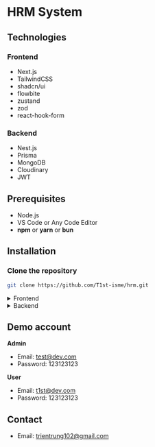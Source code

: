 # HRM System


## Technologies

### Frontend

- Next.js
- TailwindCSS
- shadcn/ui
- flowbite
- zustand
- zod
- react-hook-form

### Backend

- Nest.js
- Prisma
- MongoDB
- Cloudinary
- JWT



## Prerequisites

- Node.js
- VS Code or Any Code Editor
- **npm** or **yarn** or **bun**

## Installation

### Clone the repository

```bash
git clone https://github.com/T1st-isme/hrm.git
```

<details>
<summary> Frontend </summary>

## Go to the client directory

```bash
cd client
```

## Configure the environment variables

```bash
PORT =
```

## Install dependencies

```bash
npm install
or
yarn install
or
bun install
```

## Run the development server

```bash
npm run dev
or
yarn dev
or
bun dev
```

</details>

<details>

<summary> Backend </summary>

## Go to the server directory

```bash
cd server
```

## Configure the environment variables
<p>You can use the .env.example file to create the .env file</p>

In here I have a sample database in mongodb atlas, you can use it or create your own database.

**Detail of .env file**

```bash
DATABASE_URL="mongodb+srv://admin:admin@hrm.dpupm.mongodb.net/hrm?retryWrites=true&w=majority"

JWT_SECRET=

CLOUDINARY_CLOUD_NAME=
CLOUDINARY_API_KEY=
CLOUDINARY_API_SECRET=

COOKIE_EXPIRES_TIME=
```


## Install dependencies

```bash
npm install
or
yarn install
or
bun install
```

## Run the development server

```bash
yarn start:dev
```

</details>

## Demo account

**Admin**

- Email: test@dev.com
- Password: 123123123

**User**

- Email: t1st@dev.com
- Password: 123123123

## Contact

- Email: trientrung102@gmail.com

